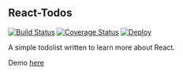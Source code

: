 React-Todos
-----------

[![Build Status](https://travis-ci.org/matthewbdaly/react-todos.svg?branch=master)](https://travis-ci.org/matthewbdaly/react-todos)
[![Coverage Status](https://coveralls.io/repos/matthewbdaly/react-todos/badge.svg?branch=master&service=github)](https://coveralls.io/github/matthewbdaly/react-todos?branch=master)
[![Deploy](https://www.herokucdn.com/deploy/button.png)](https://heroku.com/deploy)

A simple todolist written to learn more about React.

Demo [here](https://react-todo-demo.herokuapp.com/)
